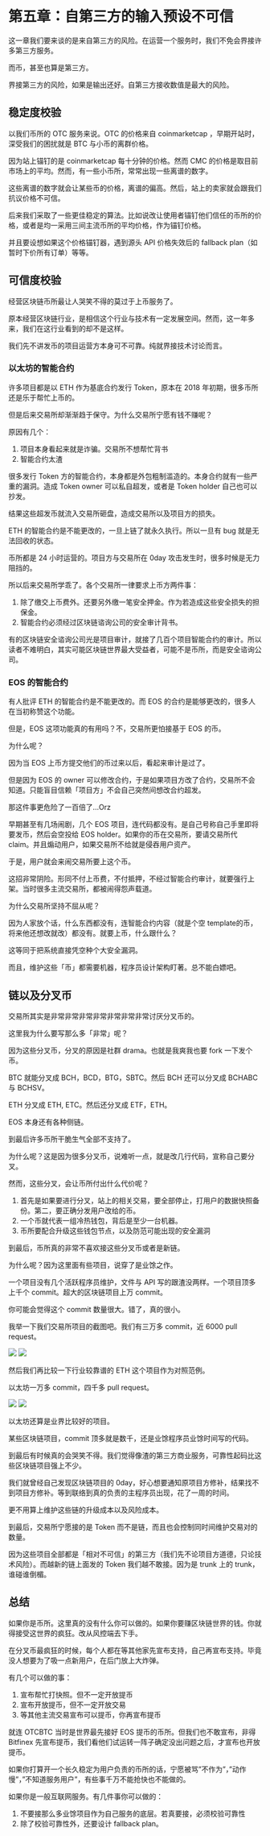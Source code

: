# 第五章：自第三方的输入预设不可信

这一章我们要来谈的是来自第三方的风险。在运营一个服务时，我们不免会界接许多第三方服务。

而币，甚至也算是第三方。

界接第三方的风险，如果是输出还好。自第三方接收数值是最大的风险。

## 稳定度校验

以我们币所的 OTC 服务来说。OTC 的价格来自 coinmarketcap ，早期开站时，深受我们的困扰就是 BTC 与小币的离群价格。

因为站上锚钉的是 coinmarketcap 每十分钟的价格。然而 CMC 的价格是取目前市场上的平均。然而，有一些小币所，常常出现一些离谱的数字。

这些离谱的数字就会让某些币的价格，离谱的偏高。然后，站上的卖家就会跟我们抗议价格不可信。

后来我们采取了一些更佳稳定的算法。比如说改让使用者锚钉他们信任的币所的价格，或者是均一采用三间主流币所的平均价格，作为锚钉价格。

并且要设想如果这个价格锚钉器，遇到源头 API 价格失效后的 fallback plan（如暂时下价所有订单）等等。

## 可信度校验

经营区块链币所最让人哭笑不得的莫过于上币服务了。

原本经营区块链行业，是相信这个行业与技术有一定发展空间。然而，这一年多来，我们在这行业看到的却不是这样。

我们先不讲发币的项目运营方本身可不可靠。纯就界接技术讨论而言。

### 以太坊的智能合约

许多项目都是以 ETH 作为基底合约发行 Token，原本在 2018 年初期，很多币所还是乐于帮忙上币的。

但是后来交易所却渐渐趋于保守。为什么交易所宁愿有钱不赚呢？

原因有几个：

1) 项目本身看起来就是诈骗。交易所不想帮忙背书
2) 智能合约太渣

很多发行 Token 方的智能合约，本身都是外包粗制滥造的。本身合约就有一些严重的漏洞。造成 Token owner 可以私自超发，或者是 Token holder 自己也可以抄发。

结果这些超发币就流入交易所砸盘，造成交易所以及项目方的损失。

ETH 的智能合约是不能更改的，一旦上链了就永久执行。所以一旦有 bug 就是无法回收的状态。

币所都是 24 小时运营的。项目方与交易所在 0day 攻击发生时，很多时候是无力阻挡的。

所以后来交易所学乖了。各个交易所一律要求上币方两件事：

1. 除了缴交上币费外。还要另外缴一笔安全押金。作为若造成这些安全损失的担保金。
2. 智能合约必须经过区块链谘询公司的安全审计背书。

有的区块链安全谘询公司光是项目审计，就接了几百个项目智能合约的审计。所以读者不难明白，其实可能区块链世界最大受益者，可能不是币所，而是安全谘询公司。

### EOS 的智能合约

有人批评 ETH 的智能合约是不能更改的。而 EOS 的合约是能够更改的，很多人在当初称赞这个功能。

但是，EOS 这项功能真的有用吗？不，交易所更怕接基于 EOS 的币。

为什么呢？

因为当 EOS 上币方提交他们的币过来以后，看起来审计是过了。

但是因为 EOS 的 owner 可以修改合约，于是如果项目方改了合约，交易所不会知道。只能盲目信赖「项目方」不会自己突然间想改合约超发。

那这件事更危险了一百倍了…Orz

早期甚至有几场闹剧，几个 EOS 项目，连代码都没有。是自己号称自己手里即将要发币，然后会空投给 EOS holder。如果你的币在交易所，要请交易所代 claim。并且煽动用户，如果交易所不给就是侵吞用户资产。

于是，用户就会来闹交易所要上这个币。

这招非常阴险。形同不付上币费，不付抵押，不经过智能合约审计，就要强行上架。当时很多主流交易所，都被闹得怨声载道。

为什么交易所坚持不屈从呢？

因为人家放个话，什么东西都没有，连智能合约内容（就是个空 template的币，将来他还想改就改）都没有。就要上币，什么跟什么？

这等同于把系统直接凭空种个大安全漏洞。

而且，维护这些「币」都需要机器，程序员设计架构盯著。总不能白嫖吧。

## 链以及分叉币

交易所其实是非常非常非常非常非常非常非常讨厌分叉币的。

这里我为什么要写那么多「非常」呢？

因为这些分叉币，分叉的原因是社群 drama。也就是我爽我也要 fork 一下发个币。

BTC 就能分叉成 BCH，BCD，BTG，SBTC。然后 BCH 还可以分叉成 BCHABC 与 BCHSV。

ETH 分叉成 ETH, ETC。然后还分叉成 ETF，ETH。

EOS 本身还有各种侧链。

到最后许多币所干脆生气全部不支持了。

为什么呢？这是因为很多分叉币，说难听一点，就是改几行代码，宣称自己要分叉。

然而，这些分叉，会让币所付出什么代价呢？

1. 首先是如果要进行分叉，站上的相关交易，要全部停止，打用户的数据快照备份。第二，要正确分发用户改给的币。
2. 一个币就代表一组冷热钱包，背后是至少一台机器。
3. 币所要配合升级这些钱包节点，以及防范可能出现的安全漏洞

到最后，币所真的非常不喜欢接这些分叉币或者是新链。

为什么呢？因为这里面有些项目，说穿了是业馀之作。

一个项目没有几个活跃程序员维护，文件与 API 写的跟渣没两样。一个项目顶多上千个 commit。超大的区块链项目上万 commit。

你可能会觉得这个 commit 数量很大。错了，真的很小。

我举一下我们交易所项目的截图吧。我们有三万多 commit，近 6000 pull request。

![](https://d.pr/i/BGAXgh+)
![](https://d.pr/i/BF5b60+)

然后我们再比较一下行业较靠谱的 ETH 这个项目作为对照范例。

以太坊一万多 commit，四千多 pull request。

![](https://d.pr/i/hje1vr+)
![](https://d.pr/i/yJ5xYB+)

以太坊还算是业界比较好的项目。

某些区块链项目，commit 顶多就是数千，还是业馀程序员业馀时间写的代码。

到最后有时候真的会哭笑不得。我们觉得像渣的第三方商业服务，可靠性起码比这些区块链项目强上不少。

我们就曾经自己发现区块链项目的 0day，好心想要通知原项目方修补，结果找不到项目方修补。等到联络到真的负责的主程序员出现，花了一周的时间。

更不用算上维护这些链的升级成本以及风险成本。

到最后，交易所宁愿接的是 Token 而不是链，而且也会控制同时间维护交易对的数量。

因为这些项目全部都是「相对不可信」的第三方（我们先不论项目方道德，只论技术风险）。而越新的链上面发的 Token 我们越不敢接。因为是 trunk 上的 trunk，谁碰谁倒楣。

## 总结

如果你是币所。这里真的没有什么你可以做的。如果你要赚区块链世界的钱。你就得接受这世界的疯狂。改从风控端去下手。

在分叉币最疯狂的时候，每个人都在等其他家先宣布支持，自己再宣布支持。毕竟没人想要为了吸一点新用户，在后门放上大炸弹。

有几个可以做的事：

1. 宣布帮忙打快照。但不一定开放提币
2. 宣布开放提币，但不一定开放交易
3. 等其他主流交易宣布可以提币，你再宣布提币

就连 OTCBTC 当时是世界最先接好 EOS 提币的币所。但我们也不敢宣布，非得 Bitfinex 先宣布提币，我们看他们试运转一阵子确定没出问题之后，才宣布也开放提币。

如果你打算开一个长久稳定为用户负责的币所的话，宁愿被骂”不作为”，”动作慢”，”不知道服务用户”，有些事千万不能抢快也不能做的。

如果你是一般互联网服务。有几件事你可以做的：

1. 不要接那么多业馀项目作为自己服务的底层。若真要接，必须校验可靠性
2. 除了校验可靠性外，还要设计 fallback plan。
